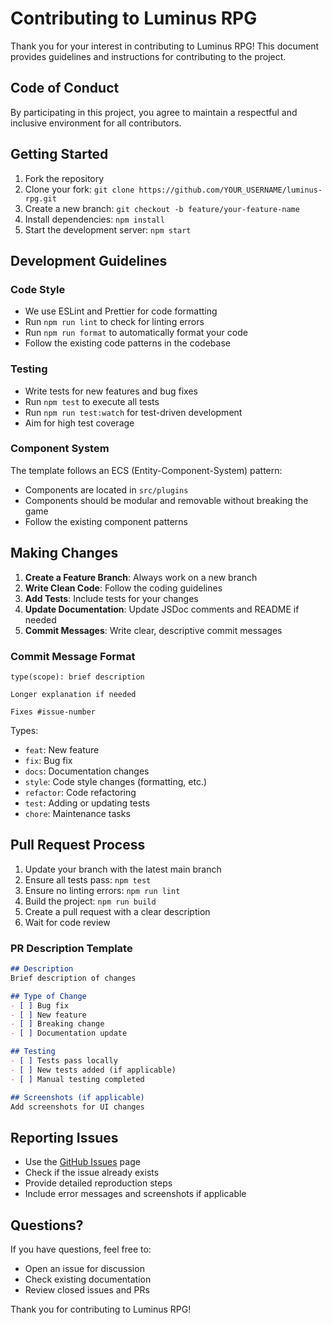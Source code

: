 # Contributing to Luminus RPG

Thank you for your interest in contributing to Luminus RPG! This document provides guidelines and instructions for contributing to the project.

## Code of Conduct

By participating in this project, you agree to maintain a respectful and inclusive environment for all contributors.

## Getting Started

1. Fork the repository
2. Clone your fork: `git clone https://github.com/YOUR_USERNAME/luminus-rpg.git`
3. Create a new branch: `git checkout -b feature/your-feature-name`
4. Install dependencies: `npm install`
5. Start the development server: `npm start`

## Development Guidelines

### Code Style

- We use ESLint and Prettier for code formatting
- Run `npm run lint` to check for linting errors
- Run `npm run format` to automatically format your code
- Follow the existing code patterns in the codebase

### Testing

- Write tests for new features and bug fixes
- Run `npm test` to execute all tests
- Run `npm run test:watch` for test-driven development
- Aim for high test coverage

### Component System

The template follows an ECS (Entity-Component-System) pattern:
- Components are located in `src/plugins`
- Components should be modular and removable without breaking the game
- Follow the existing component patterns

## Making Changes

1. **Create a Feature Branch**: Always work on a new branch
2. **Write Clean Code**: Follow the coding guidelines
3. **Add Tests**: Include tests for your changes
4. **Update Documentation**: Update JSDoc comments and README if needed
5. **Commit Messages**: Write clear, descriptive commit messages

### Commit Message Format

```
type(scope): brief description

Longer explanation if needed

Fixes #issue-number
```

Types:
- `feat`: New feature
- `fix`: Bug fix
- `docs`: Documentation changes
- `style`: Code style changes (formatting, etc.)
- `refactor`: Code refactoring
- `test`: Adding or updating tests
- `chore`: Maintenance tasks

## Pull Request Process

1. Update your branch with the latest main branch
2. Ensure all tests pass: `npm test`
3. Ensure no linting errors: `npm run lint`
4. Build the project: `npm run build`
5. Create a pull request with a clear description
6. Wait for code review

### PR Description Template

```markdown
## Description
Brief description of changes

## Type of Change
- [ ] Bug fix
- [ ] New feature
- [ ] Breaking change
- [ ] Documentation update

## Testing
- [ ] Tests pass locally
- [ ] New tests added (if applicable)
- [ ] Manual testing completed

## Screenshots (if applicable)
Add screenshots for UI changes
```

## Reporting Issues

- Use the [GitHub Issues](https://github.com/SkyAlpha/luminus-rpg/issues) page
- Check if the issue already exists
- Provide detailed reproduction steps
- Include error messages and screenshots if applicable

## Questions?

If you have questions, feel free to:
- Open an issue for discussion
- Check existing documentation
- Review closed issues and PRs

Thank you for contributing to Luminus RPG!